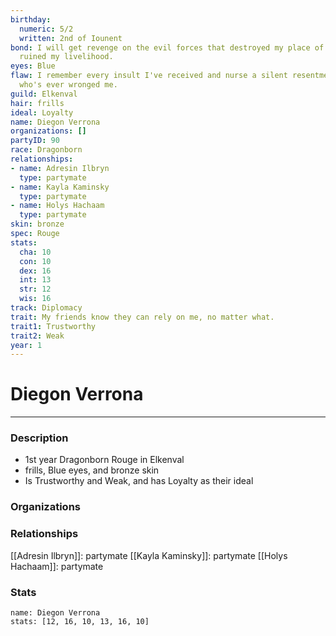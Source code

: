 ```yaml
---
birthday:
  numeric: 5/2
  written: 2nd of Iounent
bond: I will get revenge on the evil forces that destroyed my place of business and
  ruined my livelihood.
eyes: Blue
flaw: I remember every insult I've received and nurse a silent resentment toward anyone
  who's ever wronged me.
guild: Elkenval
hair: frills
ideal: Loyalty
name: Diegon Verrona
organizations: []
partyID: 90
race: Dragonborn
relationships:
- name: Adresin Ilbryn
  type: partymate
- name: Kayla Kaminsky
  type: partymate
- name: Holys Hachaam
  type: partymate
skin: bronze
spec: Rouge
stats:
  cha: 10
  con: 10
  dex: 16
  int: 13
  str: 12
  wis: 16
track: Diplomacy
trait: My friends know they can rely on me, no matter what.
trait1: Trustworthy
trait2: Weak
year: 1
---
```

# Diegon Verrona
---
### Description
- 1st year Dragonborn Rouge in Elkenval
- frills, Blue eyes, and bronze skin
- Is Trustworthy and Weak, and has Loyalty as their ideal

### Organizations
### Relationships
[[Adresin Ilbryn]]: partymate
[[Kayla Kaminsky]]: partymate
[[Holys Hachaam]]: partymate
### Stats
```statblock
name: Diegon Verrona
stats: [12, 16, 10, 13, 16, 10]
```